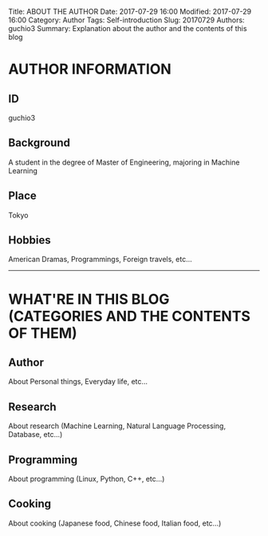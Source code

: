 Title: ABOUT THE AUTHOR
Date: 2017-07-29 16:00
Modified: 2017-07-29 16:00
Category: Author
Tags: Self-introduction
Slug: 20170729
Authors: guchio3
Summary: Explanation about the author and the contents of this blog

# AUTHOR INFORMATION
## ID
guchio3
## Background
A student in the degree of Master of Engineering, majoring in Machine Learning
## Place
Tokyo
## Hobbies
American Dramas, Programmings, Foreign travels, etc...
 

___
# WHAT'RE IN THIS BLOG (CATEGORIES AND THE CONTENTS OF THEM)
## Author
About Personal things, Everyday life, etc...
## Research
About research (Machine Learning, Natural Language Processing, Database, etc...)
## Programming
About programming (Linux, Python, C++, etc...)
## Cooking
About cooking (Japanese food, Chinese food, Italian food, etc...)
